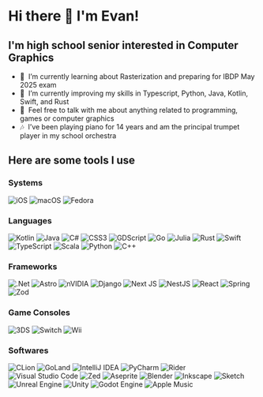 # Hi there 👋 I'm Evan!

## I'm high school senior interested in Computer Graphics

- 🔭  I’m currently learning about Rasterization and preparing for IBDP May 2025 exam
- 🌱  I’m currently improving my skills in Typescript, Python, Java, Kotlin, Swift, and Rust
- 💬  Feel free to talk with me about anything related to programming, games or computer graphics
- 🎶  I’ve been playing piano for 14 years and am the principal trumpet player in my school orchestra

## Here are some tools I use

### Systems

![iOS](https://img.shields.io/badge/iOS-000000?style=for-the-badge&logo=ios&logoColor=white)&nbsp;![macOS](https://img.shields.io/badge/mac%20os-000000?style=for-the-badge&logo=macos&logoColor=F0F0F0)&nbsp;![Fedora](https://img.shields.io/badge/Fedora-294172?style=for-the-badge&logo=fedora&logoColor=white)&nbsp;

### Languages

![Kotlin](https://img.shields.io/badge/kotlin-%237F52FF.svg?style=for-the-badge&logo=kotlin&logoColor=white)&nbsp;![Java](https://img.shields.io/badge/java-%23ED8B00.svg?style=for-the-badge&logo=openjdk&logoColor=white)&nbsp;![C#](https://img.shields.io/badge/c%23-%23239120.svg?style=for-the-badge&logo=csharp&logoColor=white)&nbsp;![CSS3](https://img.shields.io/badge/css3-%231572B6.svg?style=for-the-badge&logo=css3&logoColor=white)&nbsp;![GDScript](https://img.shields.io/badge/GDScript-%2374267B.svg?style=for-the-badge&logo=godotengine&logoColor=white)&nbsp;![Go](https://img.shields.io/badge/go-%2300ADD8.svg?style=for-the-badge&logo=go&logoColor=white)&nbsp;![Julia](https://img.shields.io/badge/-Julia-9558B2?style=for-the-badge&logo=julia&logoColor=white)&nbsp;![Rust](https://img.shields.io/badge/rust-%23000000.svg?style=for-the-badge&logo=rust&logoColor=white)&nbsp;![Swift](https://img.shields.io/badge/swift-F54A2A?style=for-the-badge&logo=swift&logoColor=white)&nbsp;![TypeScript](https://img.shields.io/badge/typescript-%23007ACC.svg?style=for-the-badge&logo=typescript&logoColor=white)&nbsp;![Scala](https://img.shields.io/badge/scala-%23DC322F.svg?style=for-the-badge&logo=scala&logoColor=white)&nbsp;![Python](https://img.shields.io/badge/python-3670A0?style=for-the-badge&logo=python&logoColor=ffdd54)&nbsp;![C++](https://img.shields.io/badge/c++-%2300599C.svg?style=for-the-badge&logo=c%2B%2B&logoColor=white)

### Frameworks

![.Net](https://img.shields.io/badge/.NET-5C2D91?style=for-the-badge&logo=.net&logoColor=white)&nbsp;![Astro](https://img.shields.io/badge/astro-%232C2052.svg?style=for-the-badge&logo=astro&logoColor=white)&nbsp;![nVIDIA](https://img.shields.io/badge/cuda-000000.svg?style=for-the-badge&logo=nVIDIA&logoColor=green)&nbsp;![Django](https://img.shields.io/badge/django-%23092E20.svg?style=for-the-badge&logo=django&logoColor=white)&nbsp;![Next JS](https://img.shields.io/badge/Next-black?style=for-the-badge&logo=next.js&logoColor=white)&nbsp;![NestJS](https://img.shields.io/badge/nestjs-%23E0234E.svg?style=for-the-badge&logo=nestjs&logoColor=white)&nbsp;![React](https://img.shields.io/badge/react-%2320232a.svg?style=for-the-badge&logo=react&logoColor=%2361DAFB)&nbsp;![Spring](https://img.shields.io/badge/spring-%236DB33F.svg?style=for-the-badge&logo=spring&logoColor=white)&nbsp;![Zod](https://img.shields.io/badge/zod-%233068b7.svg?style=for-the-badge&logo=zod&logoColor=white)

### Game Consoles

![3DS](https://img.shields.io/badge/3DS-D12228?style=for-the-badge&logo=nintendo-3ds&logoColor=white)&nbsp;![Switch](https://img.shields.io/badge/Switch-E60012?style=for-the-badge&logo=nintendo-switch&logoColor=white)&nbsp;![Wii](https://img.shields.io/badge/Wii-8B8B8B?style=for-the-badge&logo=wii&logoColor=white)

### Softwares

![CLion](https://img.shields.io/badge/CLion-black?style=for-the-badge&logo=clion&logoColor=white)&nbsp;![GoLand](https://img.shields.io/badge/GoLand-0f0f0f?&style=for-the-badge&logo=goland&logoColor=white)&nbsp;![IntelliJ IDEA](https://img.shields.io/badge/IntelliJIDEA-000000.svg?style=for-the-badge&logo=intellij-idea&logoColor=white)&nbsp;![PyCharm](https://img.shields.io/badge/pycharm-143?style=for-the-badge&logo=pycharm&logoColor=black&color=black&labelColor=green)&nbsp;![Rider](https://img.shields.io/badge/Rider-000000.svg?style=for-the-badge&logo=Rider&logoColor=white&color=black&labelColor=crimson)&nbsp;![Visual Studio Code](https://img.shields.io/badge/Visual%20Studio%20Code-0078d7.svg?style=for-the-badge&logo=visual-studio-code&logoColor=white)&nbsp;![Zed](https://img.shields.io/badge/zedindustries-084CCF.svg?style=for-the-badge&logo=zedindustries&logoColor=white)&nbsp;![Aseprite](https://img.shields.io/badge/Aseprite-FFFFFF?style=for-the-badge&logo=Aseprite&logoColor=#7D929E)&nbsp;![Blender](https://img.shields.io/badge/blender-%23F5792A.svg?style=for-the-badge&logo=blender&logoColor=white)&nbsp;![Inkscape](https://img.shields.io/badge/Inkscape-e0e0e0?style=for-the-badge&logo=inkscape&logoColor=080A13)&nbsp;![Sketch](https://img.shields.io/badge/Sketch-FFB387?style=for-the-badge&logo=sketch&logoColor=black)&nbsp;![Unreal Engine](https://img.shields.io/badge/unrealengine-%23313131.svg?style=for-the-badge&logo=unrealengine&logoColor=white)&nbsp;![Unity](https://img.shields.io/badge/unity-%23000000.svg?style=for-the-badge&logo=unity&logoColor=white)&nbsp;![Godot Engine](https://img.shields.io/badge/GODOT-%23FFFFFF.svg?style=for-the-badge&logo=godot-engine)&nbsp;![Apple Music](https://img.shields.io/badge/Apple_Music-9933CC?style=for-the-badge&logo=apple-music&logoColor=white)
